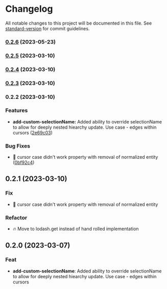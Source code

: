 # Changelog

All notable changes to this project will be documented in this file. See [standard-version](https://github.com/conventional-changelog/standard-version) for commit guidelines.

### [0.2.6](https://github.com/conpagoaus/apollo-cache-helpers/compare/v0.2.5...v0.2.6) (2023-05-23)

### [0.2.5](https://github.com/conpagoaus/apollo-cache-helpers/compare/v0.2.4...v0.2.5) (2023-03-10)

### [0.2.4](https://github.com/conpagoaus/apollo-cache-helpers/compare/v0.2.3...v0.2.4) (2023-03-10)

### [0.2.3](https://github.com/conpagoaus/apollo-cache-helpers/compare/v0.2.2...v0.2.3) (2023-03-10)

### 0.2.2 (2023-03-10)


### Features

* **add-custom-selectionName:** Added ability to override selectionName to allow for deeply nested hiearchy update. Use case - edges within cursors ([2e69c03](https://github.com/conpagoaus/apollo-cache-helpers/commit/2e69c039c7bd3cf25b4d367f8098a4466ee0825b))


### Bug Fixes

* :bug: cursor case didn't work property with removal of normalized entity ([0bf92c4](https://github.com/conpagoaus/apollo-cache-helpers/commit/0bf92c460959cd1953b98ddbb565fbfa0752938e))

## 0.2.1 (2023-03-10)

### Fix

- :bug: cursor case didn't work property with removal of normalized entity

### Refactor

- :fire: Move to lodash.get instead of hand rolled implementation

## 0.2.0 (2023-03-07)

### Feat

- **add-custom-selectionName**: Added ability to override selectionName to allow for deeply nested hiearchy update. Use case - edges within cursors
